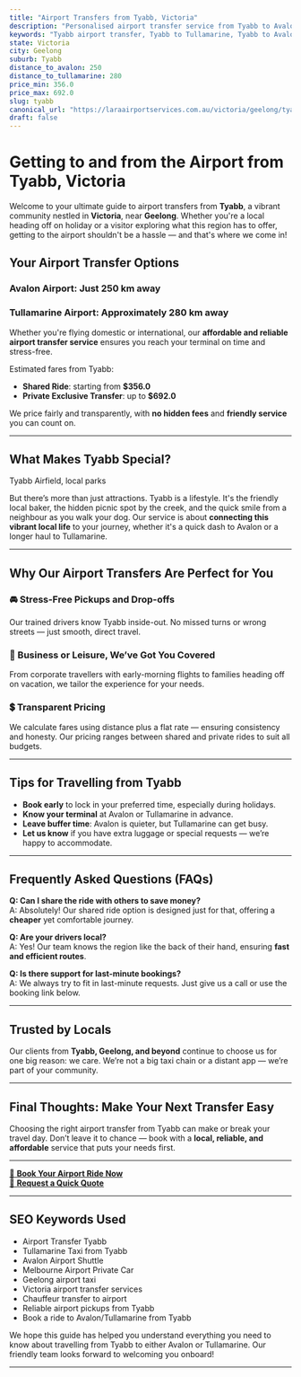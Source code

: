 ```yaml
---
title: "Airport Transfers from Tyabb, Victoria"
description: "Personalised airport transfer service from Tyabb to Avalon and Tullamarine airports. Enjoy a smooth, affordable ride with us!"
keywords: "Tyabb airport transfer, Tyabb to Tullamarine, Tyabb to Avalon, airport taxi Tyabb, private airport transfer Tyabb, shared ride Tyabb, Tyabb transfers, airport shuttle Tyabb, book Tyabb airport taxi, affordable Tyabb airport transfer, Tyabb airport transfer service, airport transfer Geelong, airport transfer Melbourne, Melbourne airport taxi, airport transfers Victoria, Tullamarine airport shuttle, Avalon airport transfers, Melbourne private transfer, airport transport services Melbourne"
state: Victoria
city: Geelong
suburb: Tyabb
distance_to_avalon: 250
distance_to_tullamarine: 280
price_min: 356.0
price_max: 692.0
slug: tyabb
canonical_url: "https://laraairportservices.com.au/victoria/geelong/tyabb/"
draft: false
---
```


# Getting to and from the Airport from Tyabb, Victoria

Welcome to your ultimate guide to airport transfers from **Tyabb**, a vibrant community nestled in **Victoria**, near **Geelong**. Whether you're a local heading off on holiday or a visitor exploring what this region has to offer, getting to the airport shouldn't be a hassle — and that's where we come in!

## Your Airport Transfer Options

### Avalon Airport: Just 250 km away  
### Tullamarine Airport: Approximately 280 km away

Whether you're flying domestic or international, our **affordable and reliable airport transfer service** ensures you reach your terminal on time and stress-free.

Estimated fares from Tyabb:
- **Shared Ride**: starting from **$356.0**
- **Private Exclusive Transfer**: up to **$692.0**

We price fairly and transparently, with **no hidden fees** and **friendly service** you can count on.

---

## What Makes Tyabb Special?

Tyabb Airfield, local parks

But there’s more than just attractions. Tyabb is a lifestyle. It's the friendly local baker, the hidden picnic spot by the creek, and the quick smile from a neighbour as you walk your dog. Our service is about **connecting this vibrant local life** to your journey, whether it's a quick dash to Avalon or a longer haul to Tullamarine.

---

## Why Our Airport Transfers Are Perfect for You

### 🚘 Stress-Free Pickups and Drop-offs
Our trained drivers know Tyabb inside-out. No missed turns or wrong streets — just smooth, direct travel.

### 💼 Business or Leisure, We’ve Got You Covered
From corporate travellers with early-morning flights to families heading off on vacation, we tailor the experience for your needs.

### 💲 Transparent Pricing
We calculate fares using distance plus a flat rate — ensuring consistency and honesty. Our pricing ranges between shared and private rides to suit all budgets.

---

## Tips for Travelling from Tyabb

- **Book early** to lock in your preferred time, especially during holidays.
- **Know your terminal** at Avalon or Tullamarine in advance.
- **Leave buffer time**: Avalon is quieter, but Tullamarine can get busy.
- **Let us know** if you have extra luggage or special requests — we’re happy to accommodate.

---

## Frequently Asked Questions (FAQs)

**Q: Can I share the ride with others to save money?**  
A: Absolutely! Our shared ride option is designed just for that, offering a **cheaper** yet comfortable journey.

**Q: Are your drivers local?**  
A: Yes! Our team knows the region like the back of their hand, ensuring **fast and efficient routes**.

**Q: Is there support for last-minute bookings?**  
A: We always try to fit in last-minute requests. Just give us a call or use the booking link below.

---

## Trusted by Locals

Our clients from **Tyabb, Geelong, and beyond** continue to choose us for one big reason: we care. We’re not a big taxi chain or a distant app — we’re part of your community.

---

## Final Thoughts: Make Your Next Transfer Easy

Choosing the right airport transfer from Tyabb can make or break your travel day. Don’t leave it to chance — book with a **local, reliable, and affordable** service that puts your needs first.

---

[📅 **Book Your Airport Ride Now**](https://laraairportservices.square.site/s/appointments)  
[📧 **Request a Quick Quote**](https://laraairportservices.square.site/contact-us)

---

## SEO Keywords Used
- Airport Transfer Tyabb
- Tullamarine Taxi from Tyabb
- Avalon Airport Shuttle
- Melbourne Airport Private Car
- Geelong airport taxi
- Victoria airport transfer services
- Chauffeur transfer to airport
- Reliable airport pickups from Tyabb
- Book a ride to Avalon/Tullamarine from Tyabb

We hope this guide has helped you understand everything you need to know about travelling from Tyabb to either Avalon or Tullamarine. Our friendly team looks forward to welcoming you onboard!

---
